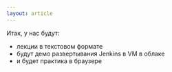 ```yaml
---
layout: article
---
```


Итак, у нас будут: 
- лекции в текстовом формате
- будут демо развертывания Jenkins в VM в облаке
- и будет практика в браузере
